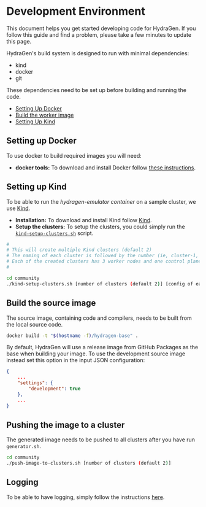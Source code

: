 # Development Environment

This document helps you get started developing code for HydraGen.
If you follow this guide and find a problem, please take a few minutes to update this page.

HydraGen's build system is designed to run with minimal dependencies:

- kind
- docker
- git

These dependencies need to be set up before building and running the code.

- [Setting Up Docker](#setting-up-docker)
- [Build the worker image](#build-the-worker-image)
- [Setting Up Kind](#setting-up-kind)

## Setting up Docker

To use docker to build required images you will need:

- **docker tools:** To download and install Docker follow [these instructions](https://docs.docker.com/install/).

## Setting up Kind

To be able to run the *hydragen-emulator container* on a sample cluster, we use
[Kind](https://kind.sigs.k8s.io/docs/user/quick-start/).

- **Installation:** To download and install Kind follow [Kind](https://kind.sigs.k8s.io/docs/user/quick-start/).
- **Setup the clusters:** To setup the clusters, you could simply run the [`kind-setup-clusters.sh`](kind-setup-clusters.sh)
script.

```bash
#
# This will create multiple Kind clusters (default 2)
# The naming of each cluster is followed by the number (ie, cluster-1, cluster-2, etc.)
# Each of the created clusters has 3 worker nodes and one control plane by default.
#

cd community
./kind-setup-clusters.sh [number of clusters (default 2)] [config of each cluster (default kind-cluster-3-nodes.yaml)]
```

## Build the source image

The source image, containing code and compilers, needs to be built from the local source code.

```bash
docker build -t "$(hostname -f)/hydragen-base" .
```

By default, HydraGen will use a release image from GitHub Packages as the base when building your image.
To use the development source image instead set this option in the input JSON configuration:

```json
{
    ...
    "settings": {
        "development": true
    },
    ...
}
```

## Pushing the image to a cluster

The generated image needs to be pushed to all clusters after you have run `generator.sh`.

```bash
cd community
./push-image-to-clusters.sh [number of clusters (default 2)]
```

## Logging

To be able to have logging, simply follow the instructions [here](logging.md).

